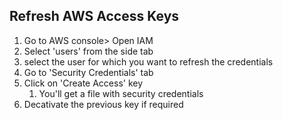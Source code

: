 ## Refresh AWS Access Keys

1. Go to AWS console> Open IAM
2. Select 'users' from the side tab
3. select the user for which you want to refresh the credentials
4. Go to 'Security Credentials' tab
5. Click on 'Create Access' key
	1. You'll get a file with security credentials
6. Decativate the previous key if required
